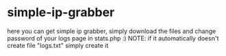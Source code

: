 # simple-ip-grabber
here you can get simple ip grabber, simply download the files and change password of your logs page in stats.php :)
NOTE: if it automatically doesn't create file "logs.txt" simply create it
